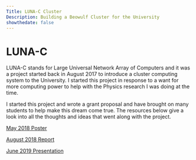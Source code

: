 ```yaml
---
Title: LUNA-C Cluster 
Description: Building a Beowulf Cluster for the University
showthedate: false
---
```


# LUNA-C

LUNA-C stands for Large Universal Network Array of Computers and it was a project started back in August 2017 to introduce a cluster computing system to the University. I started this project in response to a want for more computing power to help with the Physics research I was doing at the time.

I started this project and wrote a grant proposal and have brought on many students to help make this dream come true. The resources below give a look into all the thoughts and ideas that went along with the project.

[May 2018 Poster](poster.pdf)

[August 2018 Report](report.pdf)

[June 2019 Presentation](/files/slides/buildinglinuxcluster.pdf)